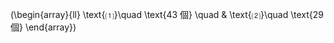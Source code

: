 \(\begin{array}{ll}
  \text{⑴}\quad \text{$43$ 個} \quad & 
  \text{⑵}\quad \text{$29$ 個}
\end{array}\)